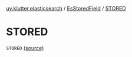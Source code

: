 [uy.klutter.elasticsearch](../index.md) / [EsStoredField](index.md) / [STORED](.)


# STORED
`STORED` [(source)](https://github.com/kohesive/klutter/blob/master/elasticsearch-jdk7/src/main/kotlin/uy/klutter/elasticsearch/Mappings.kt#L15)


